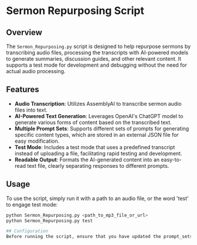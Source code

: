 # Sermon Repurposing Script

## Overview
The `Sermon_Repurposing.py` script is designed to help repurpose sermons by transcribing audio files, processing the transcripts with AI-powered models to generate summaries, discussion guides, and other relevant content. It supports a test mode for development and debugging without the need for actual audio processing.

## Features
- **Audio Transcription**: Utilizes AssemblyAI to transcribe sermon audio files into text.
- **AI-Powered Text Generation**: Leverages OpenAI's ChatGPT model to generate various forms of content based on the transcribed text.
- **Multiple Prompt Sets**: Supports different sets of prompts for generating specific content types, which are stored in an external JSON file for easy modification.
- **Test Mode**: Includes a test mode that uses a predefined transcript instead of uploading a file, facilitating rapid testing and development.
- **Readable Output**: Formats the AI-generated content into an easy-to-read text file, clearly separating responses to different prompts.

## Usage
To use the script, simply run it with a path to an audio file, or the word 'test' to engage test mode:

```bash
python Sermon_Repurposing.py <path_to_mp3_file_or_url>
python Sermon_Repurposing.py test

## Configuration
Before running the script, ensure that you have updated the prompt_sets.json with your desired prompts. Also, verify that your API keys for AssemblyAI and OpenAI are set correctly within the script.
